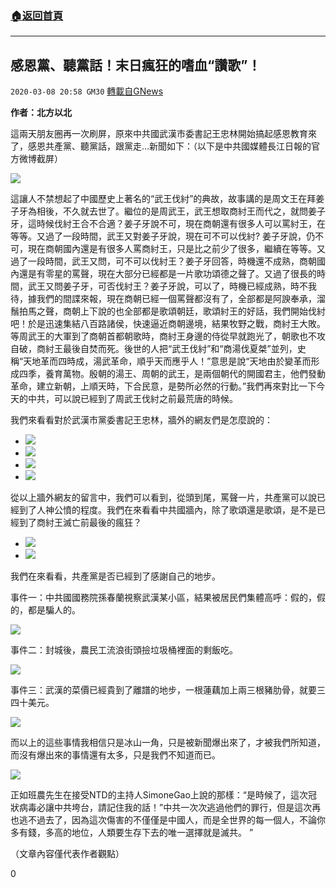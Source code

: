 ###  [:house:返回首頁](https://github.com/ourhimalayas/txt)
---

## 感恩黨、聽黨話！末日瘋狂的嗜血“讚歌”！
`2020-03-08 20:58 GM30` [轉載自GNews](https://gnews.org/zh-hant/133902/)

**作者：北方以北**

這兩天朋友圈再一次刷屏，原來中共國武漢市委書記王忠林開始搞起感恩教育來了，感恩共產黨、聽黨話，跟黨走…新聞如下：（以下是中共國媒體長江日報的官方微博截屏）

![](https://s3-ap-northeast-1.amazonaws.com/news.guo.offload.media/wp-content/uploads/2020/03/08040327/1-32.png)

這讓人不禁想起了中國歷史上著名的“武王伐紂”的典故，故事講的是周文王在拜姜子牙為相後，不久就去世了。繼位的是周武王，武王想取商紂王而代之，就問姜子牙，這時候伐紂王合不合適？姜子牙說不可，現在商朝還有很多人可以罵紂王，在等等。又過了一段時間，武王又對姜子牙說，現在可不可以伐紂? 姜子牙說，仍不可，現在商朝國內還是有很多人罵商紂王，只是比之前少了很多，繼續在等等。又過了一段時間，武王又問，可不可以伐紂王？姜子牙回答，時機還不成熟，商朝國內還是有零星的罵聲，現在大部分已經都是一片歌功頌德之聲了。又過了很長的時間，武王又問姜子牙，可否伐紂王？姜子牙說，可以了，時機已經成熟，時不我待，據我們的間諜來報，現在商朝已經一個罵聲都沒有了，全部都是阿諛奉承，溜鬚拍馬之聲，商朝上下說的也全部都是歌頌朝廷，歌頌紂王的好話，我們開始伐紂吧！於是迅速集結八百路諸侯，快速逼近商朝邊境，結果牧野之戰，商紂王大敗。等周武王的大軍到了商朝首都朝歌時，商紂王身邊的侍從早就跑光了，朝歌也不攻自破，商紂王最後自焚而死。後世的人把“武王伐紂”和“商湯伐夏桀”並列，史稱“天地革而四時成，湯武革命，順乎天而應乎人！”意思是說“天地由於變革而形成四季，養育萬物。殷朝的湯王、周朝的武王，是兩個朝代的開國君主，他們發動革命，建立新朝，上順天時，下合民意，是勢所必然的行動。”我們再來對比一下今天的中共，可以說已經到了周武王伐紂之前最荒唐的時候。

我們來看看對於武漢市黨委書記王忠林，牆外的網友們是怎麼說的：

- ![](https://s3-ap-northeast-1.amazonaws.com/news.guo.offload.media/wp-content/uploads/2020/03/08040509/2-10.png)
- ![](https://s3-ap-northeast-1.amazonaws.com/news.guo.offload.media/wp-content/uploads/2020/03/08040541/4-8.png)
- ![](https://s3-ap-northeast-1.amazonaws.com/news.guo.offload.media/wp-content/uploads/2020/03/08040621/3-11.png)
- ![](https://s3-ap-northeast-1.amazonaws.com/news.guo.offload.media/wp-content/uploads/2020/03/08040651/5-9.png)


從以上牆外網友的留言中，我們可以看到，從頭到尾，罵聲一片，共產黨可以說已經到了人神公憤的程度。我們在來看看中共國牆內，除了歌頌還是歌頌，是不是已經到了商紂王滅亡前最後的瘋狂？

- ![](https://s3-ap-northeast-1.amazonaws.com/news.guo.offload.media/wp-content/uploads/2020/03/08040750/6-6.png)
- ![](https://s3-ap-northeast-1.amazonaws.com/news.guo.offload.media/wp-content/uploads/2020/03/08040811/7-6.png)


我們在來看看，共產黨是否已經到了感謝自己的地步。

事件一：中共國國務院孫春蘭視察武漢某小區，結果被居民們集體高呼：假的，假的，都是騙人的。

![](https://s3-ap-northeast-1.amazonaws.com/news.guo.offload.media/wp-content/uploads/2020/03/08040906/8-4.png)

事件二：封城後，農民工流浪街頭撿垃圾桶裡面的剩飯吃。

![](https://s3-ap-northeast-1.amazonaws.com/news.guo.offload.media/wp-content/uploads/2020/03/08040936/9-6.png)

事件三：武漢的菜價已經貴到了離譜的地步，一根蓮藕加上兩三根豬肋骨，就要三四十美元。

![](https://s3-ap-northeast-1.amazonaws.com/news.guo.offload.media/wp-content/uploads/2020/03/08041541/10-2.png)

而以上的這些事情我相信只是冰山一角，只是被新聞爆出來了，才被我們所知道，而沒有爆出來的事情還有太多，只是我們不知道而已。

![](https://s3-ap-northeast-1.amazonaws.com/news.guo.offload.media/wp-content/uploads/2020/03/08041855/11-3.png)

正如班農先生在接受NTD的主持人SimoneGao上說的那樣：“是時候了，這次冠狀病毒必讓中共垮台，請記住我的話！”中共一次次逃過他們的罪行，但是這次再也逃不過去了，因為這次傷害的不僅僅是中國人，而是全世界的每一個人，不論你多有錢，多高的地位，人類要生存下去的唯一選擇就是滅共。 ”

（文章內容僅代表作者觀點）

0
